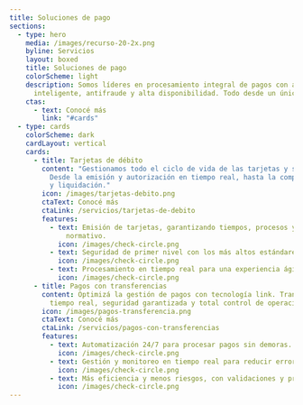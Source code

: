 ```yaml
---
title: Soluciones de pago
sections:
  - type: hero
    media: /images/recurso-20-2x.png
    byline: Servicios
    layout: boxed
    title: Soluciones de pago
    colorScheme: light
    description: Somos líderes en procesamiento integral de pagos con autorización
      inteligente, antifraude y alta disponibilidad. Todo desde un único hub.
    ctas:
      - text: Conocé más
        link: "#cards"
  - type: cards
    colorScheme: dark
    cardLayout: vertical
    cards:
      - title: Tarjetas de débito
        content: "Gestionamos todo el ciclo de vida de las tarjetas y sus transacciones:
          Desde la emisión y autorización en tiempo real, hasta la compensación
          y liquidación."
        icon: /images/tarjetas-debito.png
        ctaText: Conocé más
        ctaLink: /servicios/tarjetas-de-debito
        features:
          - text: Emisión de tarjetas, garantizando tiempos, procesos y cumplimiento
              normativo.
            icon: /images/check-circle.png
          - text: Seguridad de primer nivel con los más altos estándares internacionales.
            icon: /images/check-circle.png
          - text: Procesamiento en tiempo real para una experiencia ágil y confiable.
            icon: /images/check-circle.png
      - title: Pagos con transferencias
        content: Optimizá la gestión de pagos con tecnología link. Transferencias en
          tiempo real, seguridad garantizada y total control de operaciones.
        icon: /images/pagos-transferencia.png
        ctaText: Conocé más
        ctaLink: /servicios/pagos-con-transferencias
        features:
          - text: Automatización 24/7 para procesar pagos sin demoras.
            icon: /images/check-circle.png
          - text: Gestión y monitoreo en tiempo real para reducir errores y estafas.
            icon: /images/check-circle.png
          - text: Más eficiencia y menos riesgos, con validaciones y prevención de fraude.
            icon: /images/check-circle.png
---
```

